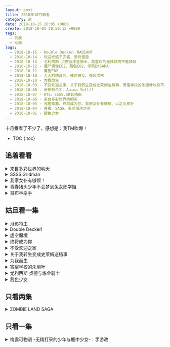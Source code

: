 ```yaml
---
layout: post
title: 2018年10月新番
category: 杂
date: 2018-10-15 20:05 +0800
create: 2018-10-01 20:50:13 +0800
tags:
  - 列表
  - 动画
logs:
  - 2018-10-15 - Double Decker、RADIANT
  - 2018-10-14 - 欢迎光临千岁酱、爱玩怪兽
  - 2018-10-13 - 尤利西斯 贞德与炼金骑士、我喜欢的是妹妹而不是妹妹
  - 2018-10-12 - 僵尸偶像E02、茜色E02、学院BASARA
  - 2018-10-11 - 青猪E02
  - 2018-10-10 - 大人的防具店、彼时彼女、强风吹拂
  - 2018-10-10 - 为我而生
  - 2018-10-09 - 不受欢迎之家、关于我转生变成史莱姆这档事、寄宿学校的朱丽叶以及不打算看的
  - 2018-10-08 - 哥布林杀手、Anima Yell!!
  - 2018-10-07 - RTS、SSSS.GRIDMAN
  - 2018-10-06 - 来自多彩世界的明天
  - 2018-10-05 - 邻居索菲、终将成为你、我家女仆有够烦、火之丸相扑
  - 2018-10-04 - 青猪、SAGA、天空海洋之间
  - 2018-10-01 - 茜色少女
---
```


十月番看了不少了，感想是：我TM吹爆！

- TOC
{:toc}

## 追着看看

<details markdown="1">
<summary> 来自多彩世界的明天 </summary>

“我自己一个人也可以”，很多时候我也是这么想的。但是啊，少女啊，还是需要别人的帮助的吧？

回到了六十年前，和奶奶同一个时代。青春、魔法的故事。说真的，我超喜欢这种宿命式的展开的！

![](http://wx3.sinaimg.cn/large/740ca5e5gy1fvxqbmz0jgj20qe0qetcq.jpg)
*女主，家人都是深蓝发，你头发掉色了啊*

![](http://wx4.sinaimg.cn/large/740ca5e5gy1fvpepv1a9sj20nc0d4764.jpg)
*找到了颜色*

</details>

<details markdown="1">
<summary> SSSS.Gridman </summary>

特摄改动画？巨大机器人和巨大怪兽的战斗，打完了还能恢复原样。啊，原来我应该是特摄厨？

![](https://i.loli.net/2018/10/07/5bb9ebafae5bd.jpg)
*这个六花真可爱！*

![](https://i.loli.net/2018/10/07/5bb9eca005f6c.png)
*怎么可以这么可爱！*

![](https://i.loli.net/2018/10/07/5bb9ed4c499b1.jpg)
*这个也很可爱！！！*

</details>

<details markdown="1">
<summary> 我家女仆有够烦！ </summary>

简直作画厨的天堂！虽然我不是作画厨，但是看到流畅的动作就是爽啊。

另外B站第一集开头删减了一分钟，主要是女主的背景——自卫队飞行员瞎了一只眼。

总之是一个稍微有点神经的萝莉控退役女军人和俄罗斯血统小萝莉之间的搞笑日常，非常搞笑啊~

</details>

<details markdown="1">
<summary> 青春猪头少年不会梦到兔女郎学姐 </summary>

很有意思的故事。对我来说主要是人设讨喜。

![](https://i.loli.net/2018/10/04/5bb585fe5b330.png)
*这种环境下讨论兔女郎什么的性癖不太好吧？以及左下角老奶奶没人让座的么？*

男主这基友上来就有女朋友了，心疼男主一秒钟。（小说第一卷以后男主也有女朋友了！心疼我自己一秒钟）

![](https://i.loli.net/2018/10/04/5bb586b714451.png)
*对这种忧郁的妹子完全没有抵抗力啊*

去看了一下小说，到第三卷看不下去了。日轻那一套日本特色真是看得人反胃，处在特色中的主角们也不尝试反抗，而是服从——这个小团体容不下我了我去找下一个小团体，在男主的帮助下成功加入了另外的小团体真好啊~什么的。当然，不知道为什么成为了女权主义(?)的我开始很反感这种由一个男主来拯救那么多女生的桥段。

第二话。看过小说后，突然理解了这个OP奔跑的场景。咲太君就是这样拼尽全力奔跑的啊~开始循环！

</details>

<details markdown="1">
<summary> 哥布林杀手 </summary>

年轻的冒险者啊，中二的下场就是团灭。可惜你不是主角，又不是不死人，地洞打架疯狂弹刀，团灭也是理所当然的吧？打个哥布林被人绕后了，药也不带装备也没有。这就是萌二的下场啊~笑。

男主帅啊，感受到了“遇事不骰，全靠口胡”的DND大佬的魅力~正义的陷阱，正义的飞矛~

![](https://i.loli.net/2018/10/08/5bbb13fd33f27.jpg)

![](https://i.loli.net/2018/10/08/5bbb140cee2c6.jpg)

</details>

## 姑且看一集

<details markdown="1">
<summary> 月影特工 </summary>

其实是R(ealse)T(he)S(pyce)。大概就是高中女生当特工的故事，用香料变身？你们这个城市靠JK和犯罪团伙斗争，简直比歌谭市还平和呢~

![](https://i.loli.net/2018/10/07/5bb9be56159cd.png)
*今天的哥谭也很和平呢~by 没有了本体的阿卡林*

最后加入宣言女主很帅啊。以及第一集ED后就出现了二五仔，真是平和的番剧呢。

</details>

<details markdown="1">
<summary> Double Decker! </summary>

硬核剧情番，妹子不萌，我看不来~

总之是成年人的动画，还挺搞笑的

</details>

<details markdown="1">
<summary> 虚空魔境 </summary>

RADIANT。少年漫画？只会一个魔法的魔法师什么的，还有日本特有的害怕强者的套路。

</details>
<details markdown="1">
<summary> 终将成为你 </summary>

开局kirakira、抹布洗、土豆卡奈三连，幻视了~

总感觉，音响效果有点奇怪。气氛也有点奇怪，慢悠悠的没啥激情。感觉也会渐渐变成追不动的番吧。

</details>

<details markdown="1">
<summary> 不受欢迎之家 </summary>

著名监督石馆光太郎的又一作品，大概内容就是抛出人设然后由声优（几乎）自由发挥。有种看生放的感觉，经历了少歌洗礼的我对这种形式的动画还挺感兴趣的。

</details>

<details markdown="1">
<summary> 关于我转生变成史莱姆这档事 </summary>

起点系统文既视感，被刺了以后就能有言灵级别的许愿能力了么？不过最后的OP(ED)流畅的打斗吸引到我了。

</details>

<details markdown="1">
<summary> 为我而生 </summary>

![](https://i.loli.net/2018/10/10/5bbcdf14a646e.jpg)
*让她生！让她生！*

制作有点贫穷。父亲不存在，其实是踩了一个大脚印吧？

不愧是游戏改动画么？设定详情请看官网什么的也太奇怪了吧？

人设还可以，就是游戏改这一点，导致剧情实在是迷~

</details>

<details markdown="1">
<summary> 寄宿学校的朱丽叶 </summary>

这是何等神奇的表白场面！感觉很不错啊~朱丽叶和罗密欧，东德与西德的故事。

虽然很有八嘎情侣的感觉，搞笑的地方也很多。但是罗密欧与朱丽叶的故事，很难有好结局吧？

</details>

<details markdown="1">
<summary> 尤利西斯 贞德与炼金骑士 </summary>

百年战争中发生的故事。三个女生和一个男生的故事。神秘的炼金术的故事。

男士全员白丝，挺有意思的。

召唤恶魔用五角星？不专业啊

意外的很有意思啊

</details>

<details markdown="1">
<summary> 茜色少女 </summary>

A站独播！emmmmm，但是人设不是很喜欢（这个老师好像刚从本子片场来的）；也不能说是不喜欢吧，主要是各种意义上的既视感严重。

这穿越了然后看到小动物的设定，你们是被选中的孩子么？

![](https://i.loli.net/2018/10/01/5bb21a8a725b7.jpg)
*yuyuyu 是你么？*

![](https://i.loli.net/2018/10/01/5bb21afedf025.png)
*拿着收音机变身？期待你的满开！*

![](https://i.loli.net/2018/10/01/5bb21bc001b12.jpg)
*士郎和红A，还是姐妹呢，貌似就是另一个世界的自己*

目前来看，还可以？就是人设不太行。只有女主的人设能看。

第二话开始变穷了

![](https://i.loli.net/2018/10/12/5bc0530610623.jpg)
*不行了，我受不了这个人设*

</details>

## 只看两集

<details markdown="1">
<summary> ZOMBIE LAND SAGA </summary>

A站独播，本渡枫出演，PV欺诈。看起来是个僵尸片，其实是个僵尸偶像片。女主开场两分钟就跪了。

出身于不同年代的僵尸少女们的故事也许会挺好看的，希望不是第一集表现出来的那样纯粹搞笑番吧。

第二话：就是本质搞笑番啊，尬笑中。后面说唱有点意思，但是还是有点尬啊

</details>

## 只看一集

<details markdown="1">
<summary> 梅露可物语 -无精打采的少年与瓶中少女-：手游改 </summary>

瓶子里的水精灵和旅行中的男孩子一起旅行的故事。意外地挺有趣，虽然是游戏改。

打败怪兽然后收服，听起来像是宠物小精灵的故事啊？

</detailsm

<details markdown="1">
<summary> 火之丸相扑 </summary>

~~霜之哀伤，火之相扑~~

OP，真好听！很有节奏感，我现在不想看剧情只想去循环OP。

王道热血相扑番。套路很正~只剩一人的相扑社、被占领的道馆、开局打败并收复小弟和道馆之类的。

循环OP去了~

</details>

<details markdown="1">
<summary> 学院BASARA </summary>

总之是战国人物的现代恶搞故事(全是男的)

![](https://i.loli.net/2018/10/12/5bc057ce4f74f.jpg)

</details>

<details markdown="1">
<summary> 魔偶马戏团 </summary>

人设，看不动啊！故事，也并没有很有意思的样子。

总之是啥人偶师的故事。

</details>

<details markdown="1">
<summary> 强风吹拂 </summary>

硬核跑步番，都是大学生而且都是男的。田径部部长诱拐了十个人参加接力跑步。

![](https://i.loli.net/2018/10/10/5bbde58874750.jpg)
*很有生活气息的作画*

</details>

<details markdown="1">
<summary> 邻家索菲 </summary>

五组出品，百合，硬核到OP全是啾啾啾的声音和啾啾啾的画面的那种。这只吸血鬼和某个珈百璃声音一样啊。貌似内容也和珈百璃差不太多。

![](https://i.loli.net/2018/10/05/5bb77596b4eeb.png)
*让我想起中国式青春*

</details>

<details markdown="1">
<summary> Anima Yell! </summary>

熟悉的芳文社，熟悉的跳跃。

![](https://i.loli.net/2018/10/08/5bbb3f6e51bba.png)
*芳文跳？*

我开始怀疑日语“特别”是不是有什么特别的含义了。你是特别的，所以我们容不下你；我要成为特别的人！什么鬼啊

女主撩妹高手啊，家里青梅不倒，外面天降飘飘。

</details>

<details markdown="1">
<summary> 天空与海洋之间 </summary>

所有鱼类（鲸鱼不是鱼类）从海洋中消失之后...因为【男女雇佣机会均等法】所以主角全是妹子...日本在宇宙中建了鱼塘来养鱼...

非常切合社会热点问题啊~

![](https://i.loli.net/2018/10/04/5bb5cd740e4d2.png)
*能开窗的火车？在一个有宇宙养鱼场的世界里？*

棒读？迫真手游宣传片。

哈子卡西！！！！！

<details>

<details markdown="1">
<summary> 只要别西卜大小姐喜欢就好 </summary>

![](https://i.loli.net/2018/10/12/5bc029e0e303d.jpg)
*传说中的贝尔西卜大小姐*

从天界堕落，成为恶魔的前天使们工作的地方，魔界·万魔殿之主·别西卜阁下。身为别西卜的近侍，侍奉她左右的新人职员·穆林。

总之是没什么意思的四格改动画

</details>

<details markdown="1">
<summary> 我喜欢的是妹妹而不是妹妹 </summary>

先行放送话开始万策尽，里番画风，无底线卖肉，画面崩坏，剧情俗套。

</details>

## 泡面番
- 大人的防具店 - RPG模式制作的，为了让女冒险者们使用暴露的防具而工作的防具店。
- 彼时彼女 - 有声漫画，爱情故事
- 欢迎光临，千岁酱 - 生活在京都的企鹅的故事
- 爱玩怪兽 - 制作组释放压力做的破坏动画；但是看了的我压力更大了

## 不打算看的
- 东京食尸鬼:re 2期
- 钱进球场 2
- 苍天之拳 2
- 逆转裁判 2
- 尽量加油吧!魔法少女胡桃 2
- 宇宙战舰提拉米斯 2
- 妖精的尾巴 Final Series
- JOJO的奇妙冒险 黄金之风
- 直感×运算法则♪ 2nd Season
- 偶像大师 SideM 事出有因Mini!
- 闪电十一人 俄里翁的刻印
- 爆钓BARHUNTER：子供？
- 星之岛喵喵：子供？
- 叛逆性百万亚瑟王：手游改
- 嫁给非人类：奇怪的像是熊的动物和男子高中生的新婚生活？！
- 末班车后，在胶囊旅馆向上司传递微热的夜晚。：本季度的色情小短片
